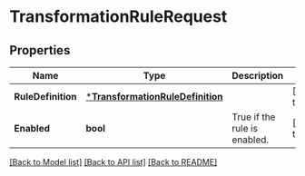# TransformationRuleRequest

## Properties
Name | Type | Description | Notes
------------ | ------------- | ------------- | -------------
**RuleDefinition** | [***TransformationRuleDefinition**](TransformationRuleDefinition.md) |  | [default to null]
**Enabled** | **bool** | True if the rule is enabled. | [default to null]

[[Back to Model list]](../README.md#documentation-for-models) [[Back to API list]](../README.md#documentation-for-api-endpoints) [[Back to README]](../README.md)

